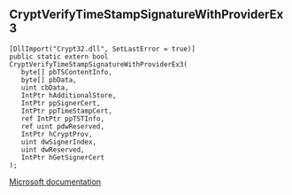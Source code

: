 ## CryptVerifyTimeStampSignatureWithProviderEx3

```
[DllImport("Crypt32.dll", SetLastError = true)]
public static extern bool CryptVerifyTimeStampSignatureWithProviderEx3(
   byte[] pbTSContentInfo,
   byte[] pbData,
   uint cbData,
   IntPtr hAdditionalStore,
   IntPtr ppSignerCert,
   IntPtr ppTimeStampCert,
   ref IntPtr ppTSTInfo,
   ref uint pdwReserved,
   IntPtr hCryptProv,
   uint dwSignerIndex,
   uint dwReserved,
   IntPtr hGetSignerCert
);
```

[Microsoft documentation](https://docs.microsoft.com/en-us/windows/win32/api/wincrypt/nf-wincrypt-cryptverifytimestampsignaturewithproviderex3)
